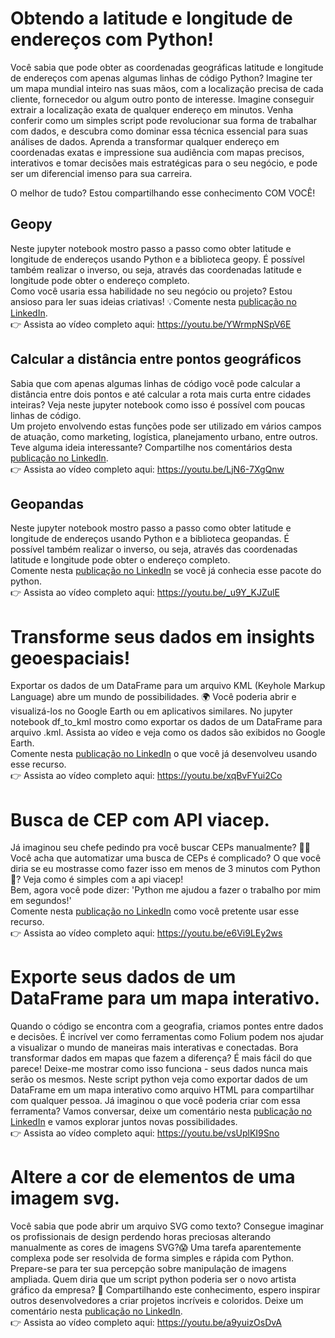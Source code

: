 # Obtendo a latitude e longitude de endereços com Python!

Você sabia que pode obter as coordenadas geográficas latitude e longitude de endereços com apenas algumas linhas de código Python? Imagine ter um mapa mundial inteiro nas suas mãos, com a localização precisa de cada cliente, fornecedor ou algum outro ponto de interesse. Imagine conseguir extrair a localização exata de qualquer endereço em minutos. Venha conferir como um simples script pode revolucionar sua forma de trabalhar com dados, e descubra como dominar essa técnica essencial para suas análises de dados. Aprenda a transformar qualquer endereço em coordenadas exatas e impressione sua audiência com mapas precisos, interativos e tomar decisões mais estratégicas para o seu negócio, e pode ser um diferencial imenso para sua carreira.  

O melhor de tudo? Estou compartilhando esse conhecimento COM VOCÊ! 

## Geopy
Neste jupyter notebook mostro passo a passo como obter latitude e longitude de endereços usando Python e a biblioteca geopy. É possível também realizar o inverso, ou seja, através das coordenadas latitude e longitude pode obter o endereço completo. \
Como você usaria essa habilidade no seu negócio ou projeto? Estou ansioso para ler suas ideias criativas! 💡Comente nesta [publicação no LinkedIn](https://pt.linkedin.com/posts/flavioclobo_python-geocodingpython-geopy-activity-7230888641286275072-tmxG). \
👉 Assista ao vídeo completo aqui: https://youtu.be/YWrmpNSpV6E

## Calcular a distância entre pontos geográficos
Sabia que com apenas algumas linhas de código você pode calcular a distância entre dois pontos e até calcular a rota mais curta entre cidades inteiras? Veja neste jupyter notebook como isso é possível com poucas linhas de código. \
Um projeto envolvendo estas funções pode ser utilizado em vários campos de atuação, como marketing, logística, planejamento urbano, entre outros. Teve alguma ideia interessante? Compartilhe nos comentários desta [publicação no LinkedIn](https://www.linkedin.com/posts/flavioclobo_geopy-python-geocodingpython-activity-7246105042275995648-MyNR). \
👉 Assista ao vídeo completo aqui: https://youtu.be/LjN6-7XgQnw

## Geopandas
Neste jupyter notebook mostro passo a passo como obter latitude e longitude de endereços usando Python e a biblioteca geopandas. É possível também realizar o inverso, ou seja, através das coordenadas latitude e longitude pode obter o endereço completo. \
Comente nesta [publicação no LinkedIn](https://pt.linkedin.com/posts/flavioclobo_python-geocodingpython-geopy-activity-7233051273145577472-5hYa) se você já conhecia esse pacote do python. \
👉 Assista ao vídeo completo aqui: https://youtu.be/_u9Y_KJZulE


# Transforme seus dados em insights geoespaciais!
Exportar os dados de um DataFrame para um arquivo KML (Keyhole Markup Language) abre um mundo de possibilidades. 🌍 Você poderia abrir e visualizá-los no Google Earth ou em aplicativos similares.
No jupyter notebook df_to_kml mostro como exportar os dados de um DataFrame para arquivo .kml. Assista ao vídeo e veja como os dados são exibidos no Google Earth. \
Comente nesta [publicação no LinkedIn](https://www.linkedin.com/posts/flavioclobo_geospatialanalysis-googleearth-kml-activity-7237394772548562944-t5FM) o que você já desenvolveu usando esse recurso. \
👉 Assista ao vídeo completo aqui: https://youtu.be/xqBvFYui2Co


# Busca de CEP com API viacep.
Já imaginou seu chefe pedindo pra você buscar CEPs manualmente? 🤦‍♂️
Você acha que automatizar uma busca de CEPs é complicado? O que você diria se eu mostrasse como fazer isso em menos de 3 minutos com Python🐍? Veja como é simples com a api viacep! \
Bem, agora você pode dizer: 'Python me ajudou a fazer o trabalho por mim em segundos!' \
Comente nesta [publicação no LinkedIn](https://www.linkedin.com/posts/flavioclobo_dicaspython-tutorialpython-pythondicas-activity-7238493039848026112-cxHb) como você pretente usar esse recurso. \
👉 Assista ao vídeo completo aqui: https://youtu.be/e6Vi9LEy2ws


# Exporte seus dados de um DataFrame para um mapa interativo.
Quando o código se encontra com a geografia, criamos pontes entre dados e decisões. É incrível ver como ferramentas como Folium podem nos ajudar a visualizar o mundo de maneiras mais interativas e conectadas. Bora transformar dados em mapas que fazem a diferença? É mais fácil do que parece! Deixe-me mostrar como isso funciona - seus dados nunca mais serão os mesmos.
Neste script python veja como exportar dados de um DataFrame em um mapa interativo como arquivo HTML para compartilhar com qualquer pessoa.
Já imaginou o que você poderia criar com essa ferramenta? Vamos conversar, deixe um comentário nesta [publicação no LinkedIn](https://www.linkedin.com/posts/flavioclobo_folium-geospatialdata-mapasinterativos-activity-7243193820698333184-gK0g) e vamos explorar juntos novas possibilidades. \
👉 Assista ao vídeo completo aqui: https://youtu.be/vsUplKI9Sno

# Altere a cor de elementos de uma imagem svg.
Você sabia que pode abrir um arquivo SVG como texto? Consegue imaginar os profissionais de design perdendo horas preciosas alterando manualmente as cores de imagens SVG?😱 Uma tarefa aparentemente complexa pode ser resolvida de forma simples e rápida com Python. Prepare-se para ter sua percepção sobre manipulação de imagens ampliada. Quem diria que um script python poderia ser o novo artista gráfico da empresa? 🤣 Compartilhando este conhecimento, espero inspirar outros desenvolvedores a criar projetos incríveis e coloridos. Deixe um comentário nesta [publicação no LinkedIn](). \
👉 Assista ao vídeo completo aqui: https://youtu.be/a9yuizOsDvA
